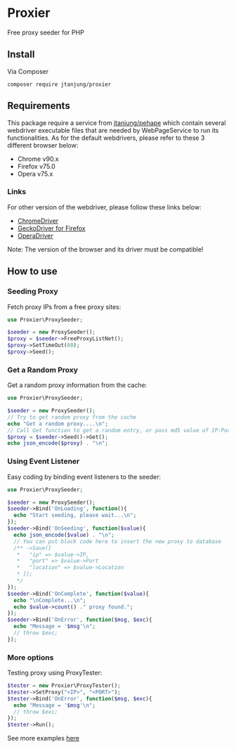# Proxier

Free proxy seeder for PHP

## Install

Via Composer

```
composer require jtanjung/proxier
```

## Requirements

This package require a service from [jtanjung/pehape](https://github.com/jtanjung/pehape) which contain several webdriver executable files that are needed by WebPageService to run its functionalities.
As for the default webdrivers, please refer to these 3 different browser below:

* Chrome v90.x
* Firefox v75.0
* Opera v75.x

### Links

For other version of the webdriver, please follow these links below:

* [ChromeDriver](https://sites.google.com/a/chromium.org/chromedriver/downloads)
* [GeckoDriver for Firefox](https://github.com/mozilla/geckodriver/releases)
* [OperaDriver](https://github.com/operasoftware/operachromiumdriver/releases)

Note: The version of the browser and its driver must be compatible!


## How to use


### Seeding Proxy

Fetch proxy IPs from a free proxy sites:

```php
use Proxier\ProxySeeder;

$seeder = new ProxySeeder();
$proxy = $seeder->FreeProxyListNet();
$proxy->SetTimeOut(60);
$proxy->Seed();
```

### Get a Random Proxy

Get a random proxy information from the cache:

```php
use Proxier\ProxySeeder;

$seeder = new ProxySeeder();
// Try to get random proxy from the cache
echo "Get a random proxy....\n";
// Call Get function to get a random entry, or pass md5 value of IP:Port
$proxy = $seeder->Seed()->Get();
echo json_encode($proxy) . "\n";
```

### Using Event Listener

Easy coding by binding event listeners to the seeder:

```php
use Proxier\ProxySeeder;

$seeder = new ProxySeeder();
$seeder->Bind('OnLoading', function(){
  echo "Start seeding, please wait...\n";
});
$seeder->Bind('OnSeeding', function($value){
  echo json_encode($value) . "\n";
  // You can put block code here to insert the new proxy to database
  /** ->Save([
   *   "ip" => $value->IP,
   *   "port" => $value->Port
   *   "location" => $value->Location
   * ]);
   */
});
$seeder->Bind('OnComplete', function($value){
  echo "\nComplete...\n";
  echo $value->count() ." proxy found.";
});
$seeder->Bind('OnError', function($msg, $exc){
  echo "Message = '$msg'\n";
  // throw $exc;
});
```

### More options

Testing proxy using ProxyTester:

``` php
$tester = new Proxier\ProxyTester();
$tester->SetProxy("<IP>", "<PORT>");
$tester->Bind('OnError', function($msg, $exc){
  echo "Message = '$msg'\n";
  // throw $exc;
});
$tester->Run();
```
See more examples [here](https://github.com/jtanjung/proxier/tree/main/tests)
